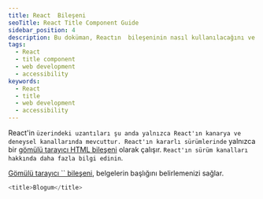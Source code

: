 ```yaml
---
title: React  Bileşeni
seoTitle: React Title Component Guide
sidebar_position: 4
description: Bu doküman, Reactın  bileşeninin nasıl kullanılacağını ve özel davranışlarını açıklar. Ayrıca, belgenin başlığını set etmek için en iyi uygulamaları özetler.
tags: 
  - React
  - title component
  - web development
  - accessibility
keywords: 
  - React
  - title
  - web development
  - accessibility
---
```

React'in `` üzerindeki uzantıları şu anda yalnızca React'ın kanarya ve deneysel kanallarında mevcuttur. React'ın kararlı sürümlerinde `` yalnızca bir [gömülü tarayıcı HTML bileşeni](https://react.dev/reference/react-dom/components#all-html-components) olarak çalışır. `React'ın sürüm kanalları hakkında daha fazla bilgi edinin`.





[Gömülü tarayıcı `` bileşeni](https://developer.mozilla.org/en-US/docs/Web/HTML/Element/title), belgelerin başlığını belirlemenizi sağlar.

```js
<title>Blogum</title>
```